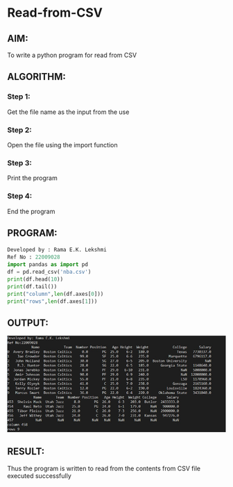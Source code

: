 # Read-from-CSV

## AIM:
To write a python program for read from CSV

## ALGORITHM:
### Step 1:
Get the file name as the input from the use
### Step 2:
Open the file using the import function
### Step 3:
Print the program
### Step 4:
End the program

## PROGRAM:
```python
Developed by : Rama E.K. Lekshmi
Ref No : 22009028
import pandas as import pd
df = pd.read_csv('nba.csv')
print(df.head(10))
print(df.tail())
print("column",len(df.axes[0]))
print("rows",len(df.axes[1]))
```
## OUTPUT:
![](csv.jpeg)

## RESULT:
Thus the program is written to read from the contents from CSV file executed successfully